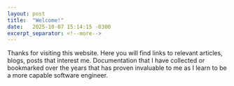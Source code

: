 ```yaml
---
layout: post
title:  "Welcome!"
date:   2025-10-07 15:14:15 -0300
excerpt_separator: <!--more-->
---
```


Thanks for visiting this website. Here you will find links to relevant articles, blogs, posts that interest me. Documentation that I have collected or bookmarked over the years that has proven invaluable to me as I learn to be a more capable software engineer.
<!--more-->